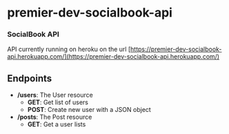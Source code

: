 # premier-dev-socialbook-api

### SocialBook API

API currently running on heroku on the url [https://premier-dev-socialbook-api.herokuapp.com/](https://premier-dev-socialbook-api.herokuapp.com/)

## Endpoints
- **/users**: The User resource
    - **GET**: Get list of users
    - **POST**: Create new user with a JSON object
- **/posts**: The Post resource
    - **GET**: Get a user lists
